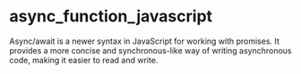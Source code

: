 # async_function_javascript


Async/await is a newer syntax in JavaScript for working with promises. It provides a more concise and synchronous-like way of writing asynchronous code, making it easier to read and write.





